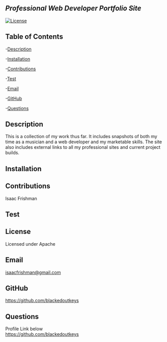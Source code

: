 
  
  ## *Professional Web Developer Portfolio Site*
  
  [![License](https://img.shields.io/badge/License-Apache%202.0-blue.svg)](https://opensource.org/licenses/Apache-2.0)
  
  ## Table of Contents

  -[Description](#Description) <br>

  -[Installation](#Installation) <br>

  -[Contributions](#Contributions) <br>

  -[Test](#Test) <br>

  -[Email](#Email) <br>

  -[GitHub](#Github) <br>

  -[Questions](#Questions) <br>

  ## Description
  This is a collection of my work thus far. It includes snapshots of both my time as a musician and a web developer and my marketable skills. The site also includes external links to all my professional sites and current project builds.

  ## Installation
  

  ## Contributions
  Isaac Frishman

  ## Test
  

  ## License
  Licensed under Apache

  ## Email
  isaacfrishman@gmail.com

  ## GitHub
  https://github.com/blackedoutkeys <br>

  ## Questions 
  

  Profile Link below <br>
  https://github.com/blackedoutkeys <br>
